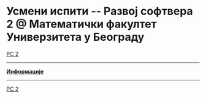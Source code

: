 # Усмени испити -- Развој софтвера 2 @ Математички факултет Универзитета у Београду  

[РС 2](../README.md)

---

**[Информације](./info/README.md)**

---

[РС 2](../README.md)